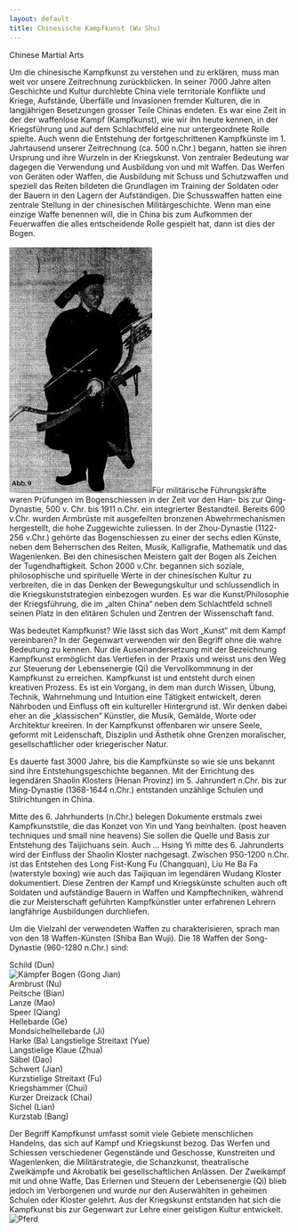 ```yaml
---
layout: default
title: Chinesische Kampfkunst (Wu Shu)
---
```


Chinese Martial Arts

Um die chinesische Kampfkunst zu verstehen und zu erklären, muss man weit vor unsere Zeitrechnung zurückblicken. In seiner 7000 Jahre alten Geschichte und Kultur durchlebte China viele territoriale Konflikte und Kriege, Aufstände, Überfälle und Invasionen fremder Kulturen, die in langjährigen Besetzungen grosser Teile Chinas endeten. 
Es war eine Zeit in der der waffenlose Kampf (Kampfkunst), wie wir ihn heute kennen, in der Kriegsführung und auf dem Schlachtfeld eine nur untergeordnete Rolle spielte. Auch wenn die Entstehung der fortgeschrittenen Kampfkünste im 1. Jahrtausend unserer Zeitrechnung (ca. 500 n.Chr.) begann, hatten sie ihren Ursprung und ihre Wurzeln in der Kriegskunst.
Von zentraler Bedeutung war dagegen die Verwendung und Ausbildung von und mit Waffen. Das Werfen von Geräten oder Waffen, die Ausbildung mit Schuss und Schutzwaffen und speziell das Reiten bildeten die Grundlagen im Training der Soldaten oder der Bauern in den Lagern der Aufständigen.
Die Schusswaffen hatten eine zentrale Stellung in der chinesischen Militärgeschichte. Wenn man eine einzige Waffe benennen will, die in China bis zum Aufkommen der Feuerwaffen die alles entscheidende Rolle gespielt hat, dann ist dies der Bogen.<br>
<br>
<img class="right" src="/images/chin_bogen.jpg" alt="Pfeilbogen">Für militärische Führungskräfte waren Prüfungen im Bogenschiessen in der Zeit vor den Han- bis zur Qing-Dynastie, 500 v. Chr. bis 1911 n.Chr. ein integrierter Bestandteil. Bereits 600 v.Chr. wurden Armbrüste mit ausgefeilten bronzenen Abwehrmechanismen hergestellt, die hohe Zuggewichte zuliessen. In der Zhou-Dynastie (1122-256 v.Chr.) gehörte das Bogenschiessen zu einer der sechs edlen Künste, neben dem Beherrschen des Reiten, Musik, Kalligrafie, Mathematik und das Wagenlenken. Bei den chinesischen Meistern galt der Bogen als Zeichen der Tugendhaftigkeit.
Schon 2000 v.Chr. begannen sich soziale, philosophische und spirituelle Werte in der chinesischen Kultur zu verbreiten, die in das Denken der Bewegungskultur und schlussendlich in die Kriegskunststrategien einbezogen wurden. Es war die Kunst/Philosophie der Kriegsführung, die im „alten China“ neben dem Schlachtfeld schnell seinen Platz in den elitären Schulen und Zentren der Wissenschaft fand.


Was bedeutet Kampfkunst?
Wie lässt sich das Wort „Kunst“ mit dem Kampf vereinbaren? In der Gegenwart verwenden wir den Begriff ohne die wahre Bedeutung zu kennen. Nur die Auseinandersetzung mit der Bezeichnung Kampfkunst ermöglicht das Vertiefen in der Praxis und weisst uns den Weg zur Steuerung der Lebensenergie (Qi) die Vervollkommnung in der Kampfkunst zu erreichen.
Kampfkunst ist und entsteht durch einen kreativen Prozess. Es ist ein Vorgang, in dem man durch Wissen, Übung, Technik, Wahrnehmung und Intuition eine Tätigkeit entwickelt, deren Nährboden und Einfluss oft ein kultureller Hintergrund ist. Wir denken dabei eher an die „klassischen“ Künstler, die Musik, Gemälde, Worte oder Architektur kreeiren. In der Kampfkunst offenbaren wir unsere Seele, geformt mit Leidenschaft, Disziplin und Ästhetik ohne Grenzen moralischer, gesellschaftlicher oder kriegerischer Natur. 

Es dauerte fast 3000 Jahre, bis die Kampfkünste so wie sie uns bekannt sind ihre Entstehungsgeschichte begannen. Mit der Errichtung des legendären Shaolin Klosters (Henan Provinz) im 5. Jahrundert n.Chr. bis zur Ming-Dynastie (1368-1644 n.Chr.) entstanden unzählige Schulen und Stilrichtungen in China.

Mitte des 6. Jahrhunderts (n.Chr.) belegen Dokumente erstmals zwei Kampfkunststile, die das Konzet von Yin und Yang beinhalten. (post heaven techniques und small nine heavens) Sie sollen die Quelle und Basis zur Entstehung des Taijichuans sein. Auch … Hsing Yi mitte des 6. Jahrunderts wird der Einfluss der Shaolin Kloster nachgesagt. Zwischen 950-1200 n.Chr. ist das Entstehen des Long Fist-Kung Fu (Changquan), Liu He Ba Fa (waterstyle boxing) wie auch das Taijiquan im legendären Wudang Kloster dokumentiert. Diese Zentren der Kampf und Kriegskünste schulten auch oft Soldaten und aufständige Bauern in Waffen und Kampftechniken, während die zur Meisterschaft geführten Kampfkünstler unter erfahrenen Lehrern langfährige Ausbildungen durchliefen.


Um die Vielzahl der verwendeten Waffen zu charakterisieren, sprach man von den 18 Waffen-Künsten (Shiba Ban Wuji). 
Die 18 Waffen der Song-Dynastie (960-1280 n.Chr.) sind:

Schild (Dun)<br><img class="right" src="/images/chin_kaempfer.png" alt="Kämpfer">
Bogen (Gong Jian)<br>
Armbrust (Nu)<br>
Peitsche (Bian)<br>
Lanze (Mao)<br>
Speer (Qiang)<br>
Hellebarde (Ge)<br>
Mondsichelhellebarde (Ji)<br>
Harke (Ba)	Langstielige Streitaxt (Yue)<br>
Langstielige Klaue (Zhua)<br>
Säbel (Dao)<br>
Schwert (Jian)<br>
Kurzstielige Streitaxt (Fu)<br>
Kriegshammer (Chui)<br>
Kurzer Dreizack (Chai)<br>
Sichel (Lian)<br>
Kurzstab (Bang)<br>

Der Begriff Kampfkunst umfasst somit viele Gebiete menschlichen Handelns, das sich auf Kampf und Kriegskunst bezog. Das Werfen und Schiessen verschiedener Gegenstände und Geschosse, Kunstreiten und Wagenlenken, die Militärstrategie, die Schanzkunst, theatralische Zweikämpfe und Akrobatik bei gesellschaftlichen Anlässen. Der Zweikampf mit und ohne Waffe, Das Erlernen und Steuern der Lebensenergie (Qi) blieb jedoch im Verborgenen und wurde nur den Auserwählten in geheimen Schulen oder Kloster gelehrt. Aus der Kriegskunst entstanden hat sich die Kampfkunst bis zur Gegenwart zur Lehre einer geistigen Kultur entwickelt.
<img class="right" src="/images/chin-pferd.jpg" alt="Pferd">
<p style="clear: both;"></p>